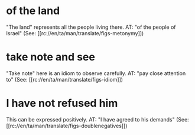# of the land

"The land" represents all the people living there. AT: "of the people of Israel" (See: [[rc://en/ta/man/translate/figs-metonymy]])

# take note and see

"Take note" here is an idiom to observe carefully. AT: "pay close attention to" (See: [[rc://en/ta/man/translate/figs-idiom]])

# I have not refused him

This can be expressed positively. AT: "I have agreed to his demands" (See: [[rc://en/ta/man/translate/figs-doublenegatives]])


